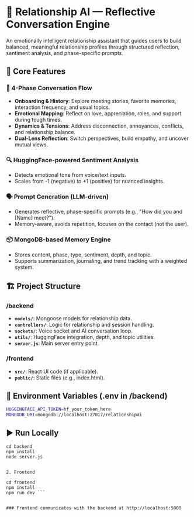 # 💬 Relationship AI — Reflective Conversation Engine

An emotionally intelligent relationship assistant that guides users to build balanced, meaningful relationship profiles through structured reflection, sentiment analysis, and phase-specific prompts.

## 🧠 Core Features

### 🎯 4-Phase Conversation Flow
- **Onboarding & History**: Explore meeting stories, favorite memories, interaction frequency, and usual topics.
- **Emotional Mapping**: Reflect on love, appreciation, roles, and support during tough times.
- **Dynamics & Tensions**: Address disconnection, annoyances, conflicts, and relationship balance.
- **Dual-Lens Reflection**: Switch perspectives, build empathy, and uncover mutual views.

### 🔍 HuggingFace-powered Sentiment Analysis
- Detects emotional tone from voice/text inputs.
- Scales from -1 (negative) to +1 (positive) for nuanced insights.

### 🗣️ Prompt Generation (LLM-driven)
- Generates reflective, phase-specific prompts (e.g., "How did you and [Name] meet?").
- Memory-aware, avoids repetition, focuses on the contact (not the user).

### 📦 MongoDB-based Memory Engine
- Stores content, phase, type, sentiment, depth, and topic.
- Supports summarization, journaling, and trend tracking with a weighted system.

## 🏗️ Project Structure

### /backend
- **`models/`**: Mongoose models for relationship data.
- **`controllers/`**: Logic for relationship and session handling.
- **`sockets/`**: Voice socket and AI conversation loop.
- **`utils/`**: HuggingFace integration, depth, and topic utilities.
- **`server.js`**: Main server entry point.

### /frontend
- **`src/`**: React UI code (if applicable).
- **`public/`**: Static files (e.g., index.html).

## 🔌 Environment Variables (.env in /backend)
```bash
HUGGINGFACE_API_TOKEN=hf_your_token_here
MONGODB_URI=mongodb://localhost:27017/relationshipai
```

## ▶️ Run Locally


```
cd backend
npm install
node server.js


2. Frontend

cd frontend
npm install
npm run dev ```


### Frontend communicates with the backend at http://localhost:5000